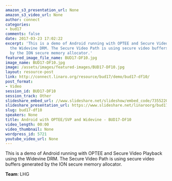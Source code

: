 ```yaml
---
amazon_s3_presentation_url: None
amazon_s3_video_url: None
author: connect
categories:
- bud17
comments: false
date: 2017-03-23 17:02:22
excerpt: 'This is a demo of Android running with OPTEE and Secure Video Playback using
  the Widevine DRM. The Secure Video Path is using secure video buffers generated
  by the ION secure memory allocator.'
featured_image_file_name: BUD17-DF10.jpg
image_name: BUD17-DF10.jpg
image: /assets/images/featured-images/BUD17-DF10.jpg
layout: resource-post
link: http://connect.linaro.org/resource/bud17/demo/bud17-df10/
post_format:
- Video
session_id: BUD17-DF10
session_track: Other
slideshare_embed_url: //www.slideshare.net/slideshow/embed_code/73552205
slideshare_presentation_url: https://www.slideshare.net/linaroorg/bud17df10-android-with-opteesvp-and-widevine
slug: bud17-df10
speakers: None
title: Android with OPTEE/SVP and Widevine - BUD17-DF10
video_length: 00:00
video_thumbnail: None
wordpress_id: 5721
youtube_video_url: None
---
```


This is a demo of Android running with OPTEE and Secure Video Playback using the Widevine DRM. The Secure Video Path is using secure video buffers generated by the ION secure memory allocator.

**Team**: LHG
